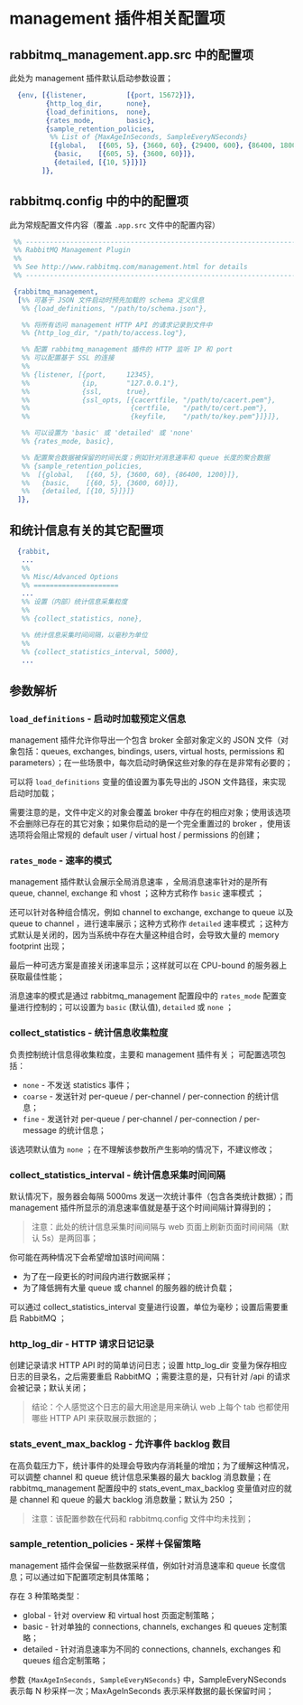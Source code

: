 


# management 插件相关配置项

## rabbitmq_management.app.src 中的配置项

此处为 management 插件默认启动参数设置；

```erlang
  {env, [{listener,          [{port, 15672}]},
         {http_log_dir,      none},
         {load_definitions,  none},
         {rates_mode,        basic},
         {sample_retention_policies,
          %% List of {MaxAgeInSeconds, SampleEveryNSeconds}
          [{global,   [{605, 5}, {3660, 60}, {29400, 600}, {86400, 1800}]},
           {basic,    [{605, 5}, {3600, 60}]},
           {detailed, [{10, 5}]}]}
        ]},
```


## rabbitmq.config 中的中的配置项

此为常规配置文件内容（覆盖 `.app.src` 文件中的配置内容）

```erlang
 %% ----------------------------------------------------------------------------
 %% RabbitMQ Management Plugin
 %%
 %% See http://www.rabbitmq.com/management.html for details
 %% ----------------------------------------------------------------------------

 {rabbitmq_management,
  [%% 可基于 JSON 文件启动时预先加载的 schema 定义信息
   %% {load_definitions, "/path/to/schema.json"},

   %% 将所有访问 management HTTP API 的请求记录到文件中
   %% {http_log_dir, "/path/to/access.log"},

   %% 配置 rabbitmq_management 插件的 HTTP 监听 IP 和 port
   %% 可以配置基于 SSL 的连接
   %%
   %% {listener, [{port,     12345},
   %%             {ip,       "127.0.0.1"},
   %%             {ssl,      true},
   %%             {ssl_opts, [{cacertfile, "/path/to/cacert.pem"},
   %%                         {certfile,   "/path/to/cert.pem"},
   %%                         {keyfile,    "/path/to/key.pem"}]}]},

   %% 可以设置为 'basic' 或 'detailed' 或 'none'
   %% {rates_mode, basic},

   %% 配置聚合数据被保留的时间长度；例如针对消息速率和 queue 长度的聚合数据
   %% {sample_retention_policies,
   %%  [{global,   [{60, 5}, {3600, 60}, {86400, 1200}]},
   %%   {basic,    [{60, 5}, {3600, 60}]},
   %%   {detailed, [{10, 5}]}]}
  ]},
```


## 和统计信息有关的其它配置项

```erlang
  {rabbit,
   ...
   %%
   %% Misc/Advanced Options
   %% =====================
   ...
   %% 设置（内部）统计信息采集粒度
   %%
   %% {collect_statistics, none},

   %% 统计信息采集时间间隔，以毫秒为单位
   %%
   %% {collect_statistics_interval, 5000},
   ...
```

## 参数解析

### `load_definitions` - 启动时加载预定义信息
management 插件允许你导出一个包含 broker 全部对象定义的 JSON 文件（对象包括：queues, exchanges, bindings, users, virtual hosts, permissions 和 parameters）；在一些场景中，每次启动时确保这些对象的存在是非常有必要的；

可以将 `load_definitions` 变量的值设置为事先导出的 JSON 文件路径，来实现启动时加载；

需要注意的是，文件中定义的对象会覆盖 broker 中存在的相应对象；使用该选项不会删除已存在的其它对象；如果你启动的是一个完全重置过的 broker ，使用该选项将会阻止常规的 default user / virtual host / permissions 的创建；

### `rates_mode` - 速率的模式
management 插件默认会展示全局消息速率 ，全局消息速率针对的是所有 queue, channel, exchange 和 vhost ；这种方式称作 `basic` 速率模式 ；

还可以针对各种组合情况，例如  channel to exchange, exchange to queue 以及 queue to channel ，进行速率展示；这种方式称作 `detailed` 速率模式 ；这种方式默认是关闭的，因为当系统中存在大量这种组合时，会导致大量的 memory footprint 出现；

最后一种可选方案是直接关闭速率显示；这样就可以在 CPU-bound 的服务器上获取最佳性能；

消息速率的模式是通过 rabbitmq_management 配置段中的 `rates_mode` 配置变量进行控制的；可以设置为 `basic` (默认值), `detailed` 或 `none` ；


### collect_statistics - 统计信息收集粒度

负责控制统计信息得收集粒度，主要和 management 插件有关；
可配置选项包括：
- `none` - 不发送 statistics 事件；
- `coarse` - 发送针对 per-queue / per-channel / per-connection 的统计信息；
- `fine` - 发送针对 per-queue / per-channel / per-connection / per-message 的统计信息；

该选项默认值为 `none` ；在不理解该参数所产生影响的情况下，不建议修改；


### collect_statistics_interval - 统计信息采集时间间隔

默认情况下，服务器会每隔 5000ms 发送一次统计事件（包含各类统计数据）；而 management 插件所显示的消息速率值就是基于这个时间间隔计算得到的；

> 注意：此处的统计信息采集时间间隔与 web 页面上刷新页面时间间隔（默认 5s）是两回事；

你可能在两种情况下会希望增加该时间间隔：
- 为了在一段更长的时间段内进行数据采样；
- 为了降低拥有大量 queue 或 channel 的服务器的统计负载；

可以通过 collect_statistics_interval 变量进行设置，单位为毫秒；设置后需要重启 RabbitMQ ；

### http_log_dir - HTTP 请求日记记录
创建记录请求 HTTP API 时的简单访问日志；设置 http_log_dir 变量为保存相应日志的目录名，之后需要重启 RabbitMQ ；需要注意的是，只有针对 /api 的请求会被记录；默认关闭；

> 结论：个人感觉这个日志的最大用途是用来确认 web 上每个 tab 也都使用哪些 HTTP API 来获取展示数据的；

### stats_event_max_backlog - 允许事件 backlog 数目
在高负载压力下，统计事件的处理会导致内存消耗量的增加；为了缓解这种情况，可以调整 channel 和 queue 统计信息采集器的最大 backlog 消息数量；在 rabbitmq_management 配置段中的 stats_event_max_backlog 变量值对应的就是 channel 和 queue 的最大 backlog 消息数量；默认为 250 ；
> 注意：该配置参数在代码和 rabbitmq.config 文件中均未找到；


### sample_retention_policies - 采样＋保留策略
management 插件会保留一些数据采样值，例如针对消息速率和 queue 长度信息；可以通过如下配置项定制具体策略；

存在 3 种策略类型：
- global - 针对 overview 和 virtual host 页面定制策略；
- basic - 针对单独的 connections, channels, exchanges 和 queues 定制策略；
- detailed - 针对消息速率为不同的 connections, channels, exchanges 和 queues 组合定制策略；

参数 `{MaxAgeInSeconds, SampleEveryNSeconds}` 中，SampleEveryNSeconds 表示每 N 秒采样一次；MaxAgeInSeconds 表示采样数据的最长保留时间；
